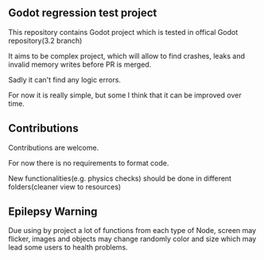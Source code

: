 ## Godot regression test project
This repository contains Godot project which is tested in offical Godot repository(3.2 branch)

It aims to be complex project, which will allow to find crashes, leaks and invalid memory writes before PR is merged.

Sadly it can't find any logic errors.

For now it is really simple, but some I think that it can be improved over time.

## Contributions 
Contributions are welcome.

For now there is no requirements to format code.

New functionalities(e.g. physics checks) should be done in different folders(cleaner view to resources)

## Epilepsy Warning
Due using by project a lot of functions from each type of Node, screen may flicker, images and objects may change randomly color and size which may lead some users to health problems.
